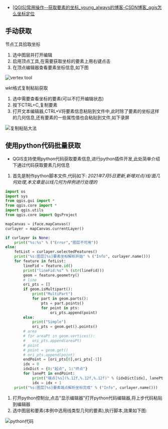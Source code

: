 - [[QGIS\]常用操作--获取要素的坐标_young_always的博客-CSDN博客_qgis怎么坐标定位](https://blog.csdn.net/u012655611/article/details/118461145)

## 手动获取

节点工具拾取坐标

1. 选中图层并打开编辑
2. 启用顶点工具,在需要获取坐标的要素上用右键点击
3. 在顶点编辑器查看要素坐标信息,如下图

![vertex tool](https://img-blog.csdnimg.cn/20210704203850518.png?x-oss-process=image/watermark,type_ZmFuZ3poZW5naGVpdGk,shadow_10,text_aHR0cHM6Ly9ibG9nLmNzZG4ubmV0L3UwMTI2NTU2MTE=,size_16,color_FFFFFF,t_70#pic_center)

wkt格式复制粘贴获取

1. 选中需要查看坐标的要素(可以不打开编辑状态)
2. 按下CTRL+C,复制要素
3. 打开文本编辑器,CTRL+V将要素信息粘贴到文件中,此时除了要素的坐标这样的几何信息,还有要素的一些属性值也会粘贴到文件,如下录屏

![复制粘贴大法](https://img-blog.csdnimg.cn/20210704231917315.gif#pic_center)

## 使用python代码批量获取

- QGIS支持使用python代码获取要素信息,进行python插件开发,此处简单介绍下通过代码获取要素几何信息

1. 首先是制作python脚本文件,代码如下:
   *2021年7月5日更新,新增对点/线/面几何处理,本文章是以线几何为样例进行处理的*

```python
import os
import sys
from qgis.gui import *
from qgis.core import *
import qgis.utils
from qgis.core import QgsProject

mapCanvas = iface.mapCanvas()
curlayer = mapCanvas.currentLayer()

if curlayer is None:
    print("%s:%s" % ("Error","图层不可用"))
else:
    fetList = curlayer.selectedFeatures()
    print("%s:图层[%s]要素坐标解析开始" % ("Info", curlayer.name()))
    for feature in fetList:
        lineFid = feature.id()
        print("lineFid:%s" % (str(lineFid)))
        geom = feature.geometry()
        # line
        ori_pts = []
        if geom.isMultipart():
            print("MultiPart")
            for part in geom.parts():
                pts = part.points()
                for point in pts:
                    ori_pts.append(point)
        else:
            print("Simple")
            ori_pts = geom.get().points()
        # area
        # for areaPt in geom.vertices():
        #	ori_pts.append(areaPt)
        # point
        # point = geom.get()
        # ori_pts.append(point)
        endPoint = [ori_pts[0],ori_pts[-1]]
        idx = 0
        idxDict = {0:"起点", 1:"终点"}
        for lanePt in endPoint:
            print("端点[%s](%.12f,%.12f,%.12f)" % (idxDict[idx], lanePt.x(), lanePt.y(), lanePt.z()))
            idx = idx + 1
    print("%s:图层[%s]要素端点解析坐标完成" % ("Info", curlayer.name()))
```

1. 打开python控制台,点击"显示编辑器"打开python代码编辑器,将上步代码粘贴到编辑器
2. 选中图层和要素(本例中选用线类型几何的要素),执行脚本,效果如下图:

![python代码](https://img-blog.csdnimg.cn/20210704212502283.png?x-oss-process=image/watermark,type_ZmFuZ3poZW5naGVpdGk,shadow_10,text_aHR0cHM6Ly9ibG9nLmNzZG4ubmV0L3UwMTI2NTU2MTE=,size_16,color_FFFFFF,t_70#pic_center)